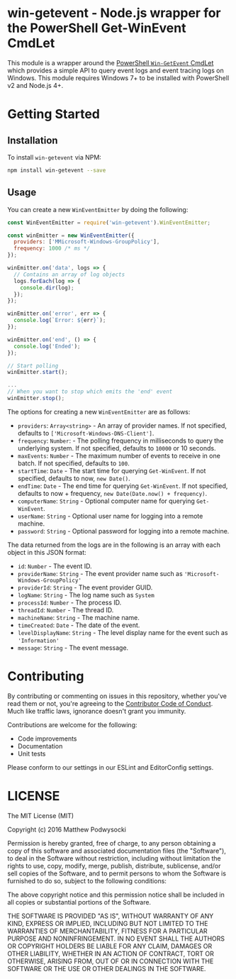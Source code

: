 # win-getevent - Node.js wrapper for the PowerShell Get-WinEvent CmdLet

This module is a wrapper around the [PowerShell `Win-GetEvent` CmdLet](https://technet.microsoft.com/en-us/library/hh849682.aspx) which provides a simple API to query event logs and event tracing logs on Windows.  This module requires Windows 7+ to be installed with PowerShell v2 and Node.js 4+.

# Getting Started

## Installation

To install `win-getevent` via NPM:
```bash
npm install win-getevent --save
```

## Usage

You can create a new `WinEventEmitter` by doing the following:
```js
const WinEventEmitter = require('win-getevent').WinEventEmitter;

const winEmitter = new WinEventEmitter({
  providers: ['MMicrosoft-Windows-GroupPolicy'],
  frequency: 1000 /* ms */
});

winEmitter.on('data', logs => {
  // Contains an array of log objects
  logs.forEach(log => {
    console.dir(log);
  });
});

winEmitter.on('error', err => {
  console.log(`Error: ${err}`);
});

winEmitter.on('end', () => {
  console.log('Ended');
});

// Start polling
winEmitter.start();

...
// When you want to stop which emits the 'end' event
winEmitter.stop();
```

The options for creating a new `WinEventEmitter` are as follows:
- `providers`: `Array<string>` - An array of provider names.  If not specified, defaults to `['Microsoft-Windows-DNS-Client']`.
- `frequency`: `Number`: - The polling frequency in milliseconds to query the underlying system.  If not specified, defaults to `10000` or 10 seconds.
- `maxEvents`: `Number` - The maximum number of events to receive in one batch.  If not specified, defaults to `100`.
- `startTime`: `Date` - The start time for querying `Get-WinEvent`. If not specified, defaults to now, `new Date()`.
- `endTime`: `Date` - The end time for querying `Get-WinEvent`. If not specified, defaults to now + frequency, `new Date(Date.now() + frequency)`.
- `computerName`: `String` - Optional computer name for querying `Get-WinEvent`.
- `userName`: `String` - Optional user name for logging into a remote machine.
- `password`: `String` - Optional password for logging into a remote machine.

The data returned from the logs are in the following is an array with each object in this JSON format:
- `id`: `Number` - The event ID.
- `providerName`: `String` - The event provider name such as `'Microsoft-Windows-GroupPolicy'`
- `providerId`: `String` - The event provider GUID.
- `logName`: `String` - The log name such as `System`
- `processId`: `Number` - The process ID.
- `threadId`: `Number` - The thread ID.
- `machineName`: `String` - The machine name.
- `timeCreated`: `Date` - The date of the event.
- `levelDisplayName`: `String` - The level display name for the event such as `'Information'` 
- `message`: `String` - The event message.

# Contributing

By contributing or commenting on issues in this repository, whether you've read them or not, you're agreeing to the [Contributor Code of Conduct](CODE_OF_CONDUCT.md). Much like traffic laws, ignorance doesn't grant you immunity.

Contributions are welcome for the following:
- Code improvements
- Documentation
- Unit tests

Please conform to our settings in our ESLint and EditorConfig settings.

# LICENSE

The MIT License (MIT)

Copyright (c) 2016 Matthew Podwysocki

Permission is hereby granted, free of charge, to any person obtaining a copy
of this software and associated documentation files (the "Software"), to deal
in the Software without restriction, including without limitation the rights
to use, copy, modify, merge, publish, distribute, sublicense, and/or sell
copies of the Software, and to permit persons to whom the Software is
furnished to do so, subject to the following conditions:

The above copyright notice and this permission notice shall be included in all
copies or substantial portions of the Software.

THE SOFTWARE IS PROVIDED "AS IS", WITHOUT WARRANTY OF ANY KIND, EXPRESS OR
IMPLIED, INCLUDING BUT NOT LIMITED TO THE WARRANTIES OF MERCHANTABILITY,
FITNESS FOR A PARTICULAR PURPOSE AND NONINFRINGEMENT. IN NO EVENT SHALL THE
AUTHORS OR COPYRIGHT HOLDERS BE LIABLE FOR ANY CLAIM, DAMAGES OR OTHER
LIABILITY, WHETHER IN AN ACTION OF CONTRACT, TORT OR OTHERWISE, ARISING FROM,
OUT OF OR IN CONNECTION WITH THE SOFTWARE OR THE USE OR OTHER DEALINGS IN THE
SOFTWARE.
